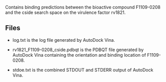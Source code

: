 Contains binding predictions between the bioactive compound F1109-0208 and the cside search space on the virulence factor rv1821.

## Files

- log.txt is the log file generated by AutoDock Vina.

- rv1821_F1109-0208_cside.pdbqt is the PDBQT file generated by AutoDock Vina containing the orientation and binding location of F1109-0208.

- stdoe.txt is the combined STDOUT and STDERR output of AutoDock Vina.

